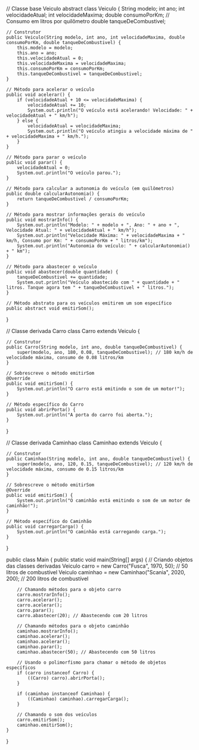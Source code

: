 // Classe base Veiculo
abstract class Veiculo {
    String modelo;
    int ano;
    int velocidadeAtual;
    int velocidadeMaxima;
    double consumoPorKm; // Consumo em litros por quilômetro
    double tanqueDeCombustivel;

    // Construtor
    public Veiculo(String modelo, int ano, int velocidadeMaxima, double consumoPorKm, double tanqueDeCombustivel) {
        this.modelo = modelo;
        this.ano = ano;
        this.velocidadeAtual = 0;
        this.velocidadeMaxima = velocidadeMaxima;
        this.consumoPorKm = consumoPorKm;
        this.tanqueDeCombustivel = tanqueDeCombustivel;
    }

    // Método para acelerar o veículo
    public void acelerar() {
        if (velocidadeAtual + 10 <= velocidadeMaxima) {
            velocidadeAtual += 10;
            System.out.println("O veículo está acelerando! Velocidade: " + velocidadeAtual + " km/h");
        } else {
            velocidadeAtual = velocidadeMaxima;
            System.out.println("O veículo atingiu a velocidade máxima de " + velocidadeMaxima + " km/h.");
        }
    }

    // Método para parar o veículo
    public void parar() {
        velocidadeAtual = 0;
        System.out.println("O veículo parou.");
    }

    // Método para calcular a autonomia do veículo (em quilômetros)
    public double calcularAutonomia() {
        return tanqueDeCombustivel / consumoPorKm;
    }

    // Método para mostrar informações gerais do veículo
    public void mostrarInfo() {
        System.out.println("Modelo: " + modelo + ", Ano: " + ano + ", Velocidade Atual: " + velocidadeAtual + " km/h");
        System.out.println("Velocidade Máxima: " + velocidadeMaxima + " km/h, Consumo por Km: " + consumoPorKm + " litros/km");
        System.out.println("Autonomia do veículo: " + calcularAutonomia() + " km");
    }

    // Método para abastecer o veículo
    public void abastecer(double quantidade) {
        tanqueDeCombustivel += quantidade;
        System.out.println("Veículo abastecido com " + quantidade + " litros. Tanque agora tem " + tanqueDeCombustivel + " litros.");
    }

    // Método abstrato para os veículos emitirem um som específico
    public abstract void emitirSom();
}

// Classe derivada Carro
class Carro extends Veiculo {

    // Construtor
    public Carro(String modelo, int ano, double tanqueDeCombustivel) {
        super(modelo, ano, 180, 0.08, tanqueDeCombustivel); // 180 km/h de velocidade máxima, consumo de 0.08 litros/km
    }

    // Sobrescreve o método emitirSom
    @Override
    public void emitirSom() {
        System.out.println("O carro está emitindo o som de um motor!");
    }

    // Método específico do Carro
    public void abrirPorta() {
        System.out.println("A porta do carro foi aberta.");
    }
}

// Classe derivada Caminhao
class Caminhao extends Veiculo {

    // Construtor
    public Caminhao(String modelo, int ano, double tanqueDeCombustivel) {
        super(modelo, ano, 120, 0.15, tanqueDeCombustivel); // 120 km/h de velocidade máxima, consumo de 0.15 litros/km
    }

    // Sobrescreve o método emitirSom
    @Override
    public void emitirSom() {
        System.out.println("O caminhão está emitindo o som de um motor de caminhão!");
    }

    // Método específico do Caminhão
    public void carregarCarga() {
        System.out.println("O caminhão está carregando carga.");
    }
}

public class Main {
    public static void main(String[] args) {
        // Criando objetos das classes derivadas
        Veiculo carro = new Carro("Fusca", 1970, 50); // 50 litros de combustível
        Veiculo caminhao = new Caminhao("Scania", 2020, 200); // 200 litros de combustível

        // Chamando métodos para o objeto carro
        carro.mostrarInfo();
        carro.acelerar();
        carro.acelerar();
        carro.parar();
        carro.abastecer(20); // Abastecendo com 20 litros

        // Chamando métodos para o objeto caminhão
        caminhao.mostrarInfo();
        caminhao.acelerar();
        caminhao.acelerar();
        caminhao.parar();
        caminhao.abastecer(50); // Abastecendo com 50 litros

        // Usando o polimorfismo para chamar o método de objetos específicos
        if (carro instanceof Carro) {
            ((Carro) carro).abrirPorta();
        }
        
        if (caminhao instanceof Caminhao) {
            ((Caminhao) caminhao).carregarCarga();
        }

        // Chamando o som dos veículos
        carro.emitirSom();
        caminhao.emitirSom();
    }
}
